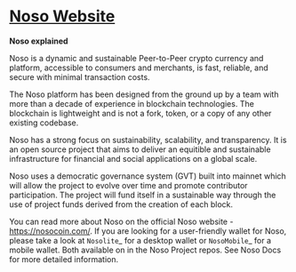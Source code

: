 # [Noso Website](https://nosocoin.com/) 
   <p align="center">
     <a href='https://docs.nosocoin.com/><img src='https://github.com/Noso-Project/noso-website/blob/main/assets/images/noso_logo.png' alt='Noso Docs' height='15px' /></a>
   </p>

**Noso explained**

Noso is a dynamic and sustainable Peer-to-Peer crypto currency and platform, accessible to consumers and merchants, is fast, reliable, and secure with minimal transaction costs.  

The Noso platform has been designed from the ground up by a team with more than a decade of experience in blockchain technologies.  The blockchain is lightweight and is not a fork, token, or a copy of any other existing codebase.  

Noso has a strong focus on sustainability, scalability, and transparency.  It is an open source project that aims to deliver an equitible and sustainable infrastructure for financial and social applications on a global scale. 

Noso uses a democratic governance system (GVT) built into mainnet which will allow the project to evolve over time and promote contributor participation.  The project will fund itself in a sustainable way through the use of project funds derived from the creation of each block. 

You can read more about Noso on the official Noso website - https://nosocoin.com/.  If you are looking for a user-friendly wallet for Noso, please take a look at `Nosolite`_ for a desktop wallet or `NosoMobile`_ for a mobile wallet. Both available on in the  Noso Project repos. See Noso Docs for more detailed information.
